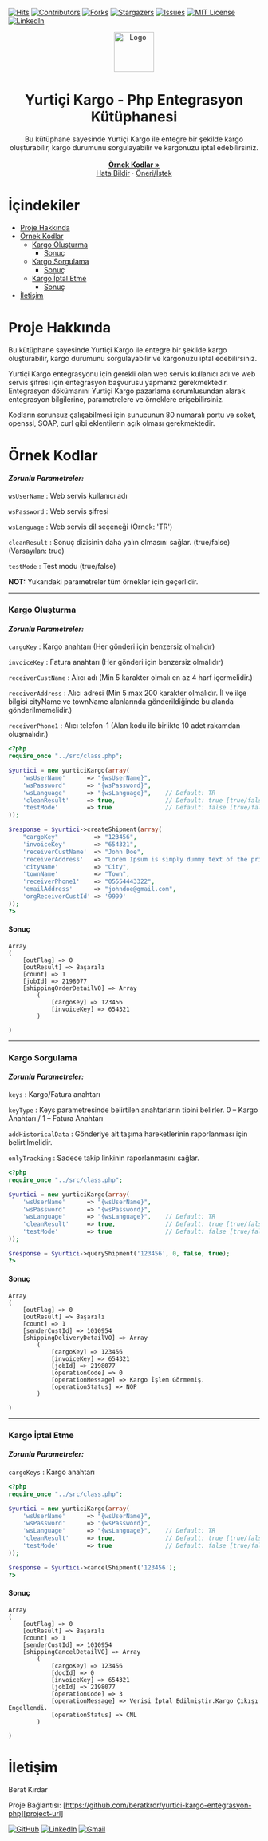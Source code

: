 <!-- MARKDOWN LINKS & IMAGES -->
[project-logo-url]: /img/yurtici-logo.svg
[project-url]: https://github.com/beratkrdr/yurtici-kargo-entegrasyon-php

[github-url]: https://github.com/beratkrdr/
[linkedin-url]: https://www.linkedin.com/in/beratkirdar/
[mail]: mailto:beratkrdr@hotmail.com

[contributors-url]: https://github.com/beratkrdr/yurtici-kargo-entegrasyon-php/graphs/contributors
[forks-url]: https://github.com/beratkrdr/yurtici-kargo-entegrasyon-php/network/members
[stars-url]: https://github.com/beratkrdr/yurtici-kargo-entegrasyon-php/stargazers
[issues-url]: https://github.com/beratkrdr/yurtici-kargo-entegrasyon-php/issues
[license-url]: https://github.com/beratkrdr/yurtici-kargo-entegrasyon-php/blob/master/LICENSE.txt


<!-- PROJECT TOP -->
[![Hits](https://shields-io-visitor-counter.herokuapp.com/badge?page=beratkrdr.yurtici-kargo-entegrasyon-php&color=1D70B8&label=hits&logo=GitHub&logoColor=FFFFFF&style=for-the-badge)][project-url]
[![Contributors](https://img.shields.io/github/contributors/beratkrdr/yurtici-kargo-entegrasyon-php.svg?style=for-the-badge)][contributors-url]
[![Forks](https://img.shields.io/github/forks/beratkrdr/yurtici-kargo-entegrasyon-php.svg?style=for-the-badge)][forks-url]
[![Stargazers](https://img.shields.io/github/stars/beratkrdr/yurtici-kargo-entegrasyon-php.svg?style=for-the-badge)][stars-url]
[![Issues](https://img.shields.io/github/issues/beratkrdr/yurtici-kargo-entegrasyon-php.svg?style=for-the-badge)][issues-url]
[![MIT License](https://img.shields.io/github/license/beratkrdr/yurtici-kargo-entegrasyon-php.svg?style=for-the-badge)][license-url]
[![LinkedIn](https://img.shields.io/badge/-LinkedIn-black.svg?style=for-the-badge&logo=linkedin&colorB=555)][linkedin-url]


<!-- PROJECT LOGO -->
<p align="center">
  
  <a href="https://github.com/beratkrdr/yurtici-kargo-entegrasyon-php">
    <img src="/img/yurtici-logo.svg" alt="Logo" width="80" height="80">
  </a>
  
  <h1 align="center">Yurtiçi Kargo - Php Entegrasyon Kütüphanesi</h1>

  <p align="center">
    Bu kütüphane sayesinde Yurtiçi Kargo ile entegre bir şekilde kargo oluşturabilir, kargo durumunu sorgulayabilir ve kargonuzu iptal edebilirsiniz.
    <br />
    <br />
    <a href="#örnek-kodlar"><strong>Örnek Kodlar »</strong></a>
    <br />
    <a href="https://github.com/beratkrdr/yurtici-kargo-entegrasyon-php/issues">Hata Bildir</a>
    ·
    <a href="https://github.com/beratkrdr/yurtici-kargo-entegrasyon-php/issues">Öneri/İstek</a>
  </p>
</p>


<!-- TABLE OF CONTENTS -->
<h1>İçindekiler</h1>

<ul>
   <li><a href="#proje-hakkında">Proje Hakkında</a></li>
   <li>
     <a href="#örnek-kodlar">Örnek Kodlar</a>
     <ul>
        <li>
          <a href="#kargo-oluşturma">Kargo Oluşturma</a>
          <ul>
            <li><a href="#kargo-oluşturma-sonuç">Sonuç</a></li>
          </ul>
        </li>
        <li>
          <a href="#kargo-sorgulama">Kargo Sorgulama</a>
           <ul>
            <li><a href="#kargo-sorgulama-sonuç">Sonuç</a></li>
           </ul>
        </li>
        <li>
          <a href="#kargo-iptal-etme">Kargo İptal Etme</a>
          <ul>
            <li><a href="#kargo-iptal-etme-sonuç">Sonuç</a></li>
          </ul>
        </li>
      </ul>
   </li>
   <li><a href="#iletişim">İletişim</a></li>
</ul>


<!-- ABOUT THE PROJECT -->
<h1 id="proje-hakkında">Proje Hakkında</h1>

Bu kütüphane sayesinde Yurtiçi Kargo ile entegre bir şekilde kargo oluşturabilir, kargo durumunu sorgulayabilir ve kargonuzu iptal edebilirsiniz.

Yurtiçi Kargo entegrasyonu için gerekli olan web servis kullanıcı adı ve web servis şifresi için entegrasyon başvurusu yapmanız gerekmektedir. Entegrasyon dökümanını Yurtiçi Kargo pazarlama sorumlusundan alarak entegrasyon bilgilerine, parametrelere ve örneklere erişebilirsiniz.

Kodların sorunsuz çalışabilmesi için sunucunun 80 numaralı portu ve soket, openssl, SOAP, curl gibi eklentilerin açık olması gerekmektedir.


<!-- EXAMPLES -->
<h1 id="örnek-kodlar">Örnek Kodlar</h1>

<h4><em>Zorunlu Parametreler: </em></h4>

`wsUserName`  : Web servis kullanıcı adı

`wsPassword`  : Web servis şifresi

`wsLanguage`  : Web servis dil seçeneği (Örnek: 'TR')

`cleanResult` : Sonuç dizisinin daha yalın olmasını sağlar. (true/false)(Varsayılan: true)

`testMode`    : Test modu (true/false)

<b>NOT:</b> Yukarıdaki parametreler tüm örnekler için geçerlidir.

---

<h3 id="kargo-oluşturma">Kargo Oluşturma</h3>

<h4><em>Zorunlu Parametreler: </em></h4>

`cargoKey` : Kargo anahtarı (Her gönderi için benzersiz olmalıdır)

`invoiceKey` : Fatura anahtarı (Her gönderi için benzersiz olmalıdır)

`receiverCustName` : Alıcı adı (Min 5 karakter olmalı en az 4 harf içermelidir.)

`receiverAddress` : Alıcı adresi (Min 5 max 200 karakter olmalıdır. İl ve ilçe bilgisi cityName ve townName alanlarında gönderildiğinde bu alanda gönderilmemelidir.)

`receiverPhone1` : Alıcı telefon-1 (Alan kodu ile birlikte 10 adet rakamdan oluşmalıdır.)


```php
<?php
require_once "../src/class.php";

$yurtici = new yurticiKargo(array(
    'wsUserName'      => "{wsUserName}",
    'wsPassword'      => "{wsPassword}",
    'wsLanguage'      => "{wsLanguage}",    // Default: TR
    'cleanResult'     => true,              // Default: true [true/false]
    'testMode'        => true               // Default: false [true/false]
));

$response = $yurtici->createShipment(array(
    "cargoKey"          => "123456",
    'invoiceKey'        => "654321",
    'receiverCustName'  => "John Doe",
    'receiverAddress'   => "Lorem Ipsum is simply dummy text of the printing and typesetting industry.",
    'cityName'          => "City",
    'townName'          => "Town",
    'receiverPhone1'    => "05554443322",
    'emailAddress'      => "johndoe@gmail.com",
    'orgReceiverCustId' => '9999'
));
?>
```

<h4 id="kargo-oluşturma-sonuç">Sonuç</h4>

```
Array
(
    [outFlag] => 0
    [outResult] => Başarılı
    [count] => 1
    [jobId] => 2198077
    [shippingOrderDetailVO] => Array
        (
            [cargoKey] => 123456
            [invoiceKey] => 654321
        )

)
```

---


<h3 id="kargo-sorgulama">Kargo Sorgulama</h3>

<h4><em>Zorunlu Parametreler: </em></h4>

`keys` : Kargo/Fatura anahtarı

`keyType` : Keys parametresinde belirtilen anahtarların tipini belirler. 0 – Kargo Anahtarı / 1 – Fatura Anahtarı

`addHistoricalData` : Gönderiye ait taşıma hareketlerinin raporlanması için belirtilmelidir.

`onlyTracking` : Sadece takip linkinin raporlanmasını sağlar.


```php
<?php
require_once "../src/class.php";

$yurtici = new yurticiKargo(array(
    'wsUserName'      => "{wsUserName}",
    'wsPassword'      => "{wsPassword}",
    'wsLanguage'      => "{wsLanguage}",    // Default: TR
    'cleanResult'     => true,              // Default: true [true/false]
    'testMode'        => true               // Default: false [true/false]
));

$response = $yurtici->queryShipment('123456', 0, false, true);
?>
```

<h4 id="kargo-sorgulama-sonuç">Sonuç</h4>

```
Array
(
    [outFlag] => 0
    [outResult] => Başarılı
    [count] => 1
    [senderCustId] => 1010954
    [shippingDeliveryDetailVO] => Array
        (
            [cargoKey] => 123456
            [invoiceKey] => 654321
            [jobId] => 2198077
            [operationCode] => 0
            [operationMessage] => Kargo İşlem Görmemiş.
            [operationStatus] => NOP
        )

)
```

---


<h3 id="kargo-iptal-etme">Kargo İptal Etme</h3>

<h4><em>Zorunlu Parametreler: </em></h4>

`cargoKeys` : Kargo anahtarı

```php
<?php
require_once "../src/class.php";

$yurtici = new yurticiKargo(array(
    'wsUserName'      => "{wsUserName}",
    'wsPassword'      => "{wsPassword}",
    'wsLanguage'      => "{wsLanguage}",    // Default: TR
    'cleanResult'     => true,              // Default: true [true/false]
    'testMode'        => true               // Default: false [true/false]
));

$response = $yurtici->cancelShipment('123456');
?>
```

<h4 id="kargo-iptal-etme-sonuç">Sonuç</h4>

```
Array
(
    [outFlag] => 0
    [outResult] => Başarılı
    [count] => 1
    [senderCustId] => 1010954
    [shippingCancelDetailVO] => Array
        (
            [cargoKey] => 123456
            [docId] => 0
            [invoiceKey] => 654321
            [jobId] => 2198077
            [operationCode] => 3
            [operationMessage] => Verisi İptal Edilmiştir.Kargo Çıkışı Engellendi.
            [operationStatus] => CNL
        )

)
```



<!-- CONTACT -->
<h1 id="iletişim">İletişim</h1>
Berat Kırdar

Proje Bağlantısı: [https://github.com/beratkrdr/yurtici-kargo-entegrasyon-php][project-url]

[![GitHub](https://img.shields.io/badge/GitHub-100000?style=for-the-badge&logo=github&logoColor=white)][github-url]
[![LinkedIn](https://img.shields.io/badge/LinkedIn-0077B5?style=for-the-badge&logo=linkedin&logoColor=white)][linkedin-url]
[![Gmail](https://img.shields.io/badge/Gmail-D14836?style=for-the-badge&logo=gmail&logoColor=white)][mail]
